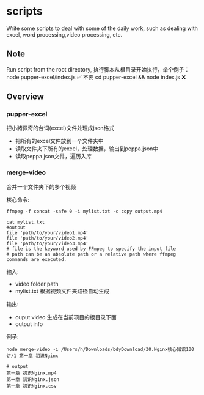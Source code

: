 # scripts
Write some scripts to deal with some of the daily work, such as dealing with excel, word processing,video processing, etc.

## Note
Run script from the root directory,
执行脚本从根目录开始执行，举个例子：  node pupper-excel/index.js ✅
不要  cd pupper-excel && node index.js ❌

## Overview

###  pupper-excel 
把小猪佩奇的台词(excel)文件处理成json格式

* 把所有的excel文件放到一个文件夹中
* 读取文件夹下所有的excel，处理数据，输出到peppa.json中
* 读取peppa.json文件，遍历入库

### merge-video

合并一个文件夹下的多个视频

核心命令:

```shell
ffmpeg -f concat -safe 0 -i mylist.txt -c copy output.mp4

cat mylist.txt
#output
file 'path/to/your/video1.mp4'
file 'path/to/your/video2.mp4'
file 'path/to/your/video3.mp4'
# file is the keyword used by FFmpeg to specify the input file
# path can be an absolute path or a relative path where ffmpeg commands are executed.

```

输入:

* video folder path
* mylist.txt      根据视频文件夹路径自动生成

 输出:

* ouput video    生成在当前项目的根目录下面
* output info

例子:

```shel
node merge-video -i /Users/h/Downloads/bdyDownload/30.Nginx核心知识100讲/1 第一章 初识Nginx  

# output
第一章 初识Nginx.mp4
第一章 初识Nginx.json
第一章 初识Nginx.csv
```
